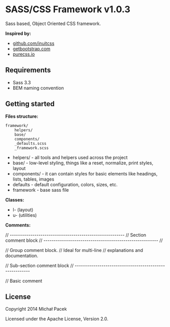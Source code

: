 # SASS/CSS Framework v1.0.3

Sass based, Object Oriented CSS framework. 

**Inspired by:**

* [github.com/inuitcss](https://github.com/inuitcss)
* [getbootstrap.com](http://getbootstrap.com/)
* [purecss.io](http://purecss.io/)

## Requirements

* Sass 3.3
* BEM naming convention

## Getting started

**Files structure:**

	framework/
		helpers/
		base/
		components/
		_defaults.scss
		_framework.scss

* helpers/ - all tools and helpers used across the project
* base/ - low-level styling, things like a reset, normalize, print styles, layout
* components/ - it can contain styles for basic elements like headings, lists, tables, images
* defaults - default configuration, colors, sizes, etc.
* framework - base sass file

**Classes:**

* l- (layout)
* u- (utilities)

**Comments:**

// --------------------------------------------------------
// Section comment block
// -------------------------------------------------------- //
 
// Group comment block.
// Ideal for multi-line 
// explanations and documentation.
 
// Sub-section comment block
// --------------------------------------------------------
 
// Basic comment

## License

Copyright 2014 Michał Pacek

Licensed under the Apache License, Version 2.0.